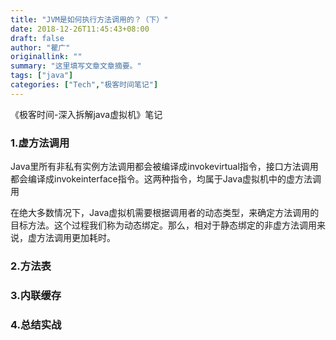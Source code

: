 ```yaml
---
title: "JVM是如何执行方法调用的？（下）"
date: 2018-12-26T11:45:43+08:00
draft: false
author: "瞿广"
originallink: ""
summary: "这里填写文章文章摘要。"
tags: ["java"]
categories: ["Tech","极客时间笔记"]
---
```

《极客时间-深入拆解java虚拟机》笔记

<!--more-->

### 1.虚方法调用
Java里所有非私有实例方法调用都会被编译成invokevirtual指令，接口方法调用都会编译成invokeinterface指令。这两种指令，均属于Java虚拟机中的虚方法调用

在绝大多数情况下，Java虚拟机需要根据调用者的动态类型，来确定方法调用的目标方法。这个过程我们称为动态绑定。那么，相对于静态绑定的非虚方法调用来说，虚方法调用更加耗时。
### 2.方法表
### 3.内联缓存
### 4.总结实战
